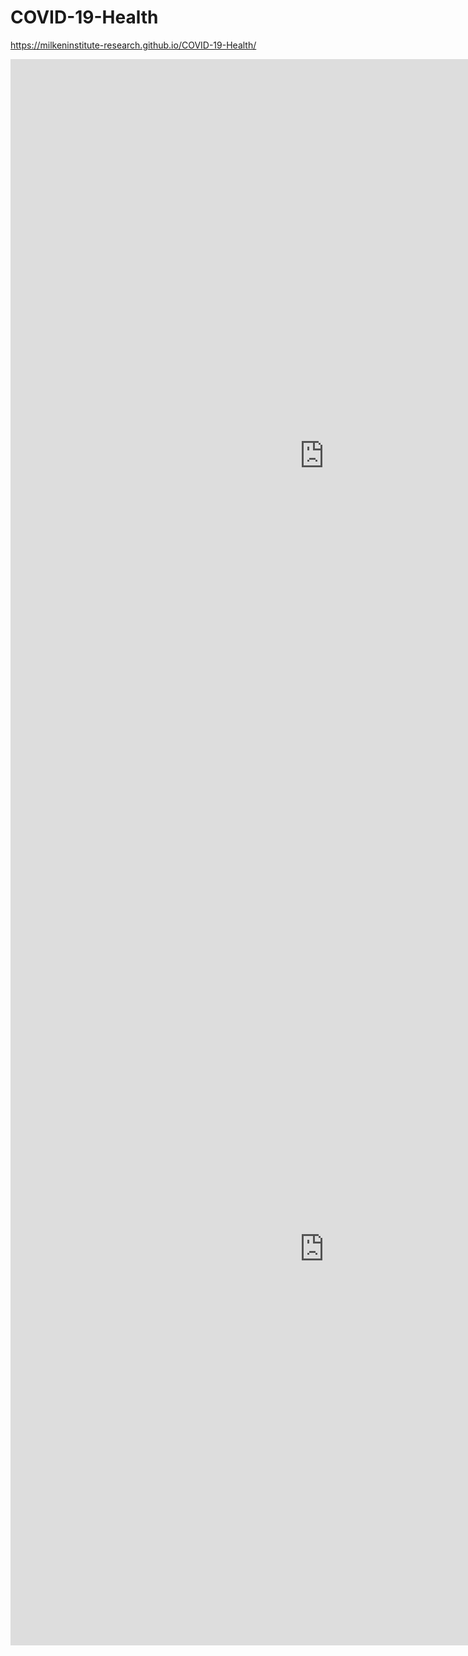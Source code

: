 # COVID-19-Health
https://milkeninstitute-research.github.io/COVID-19-Health/

<center><iframe src="https://public.tableau.com/shared/R5PFQFSS2?:display_count=y&:embed=y&:display_count=yes&:toolbar=no" width="1004" height="1269" frameborder="0"></iframe></center>

<center><iframe src="https://public.tableau.com/views/Top100_15888924314820/Dashboard1?:embed=y&:display_count=yes&:toolbar=no" width="1004" height="1269" frameborder="0"></iframe></center>
